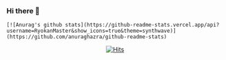 ### Hi there 👋


<div align=left>
	
	[![Anurag's github stats](https://github-readme-stats.vercel.app/api?
	username=RyokanMaster&show_icons=true&theme=synthwave)]
	(https://github.com/anuraghazra/github-readme-stats)
	

  </div>


<div align=center>
	
 [![Hits](https://hits.seeyoufarm.com/api/count/incr/badge.svg?url=https%3A%2F%2Fgithub.com%2FRyokanMaster&count_bg=%23989C91&title_bg=%23F7EED3&icon=nintendoswitch.svg&icon_color=%23E9456C&title=Hits&edge_flat=false)](https://hits.seeyoufarm.com)
	

  </div>
